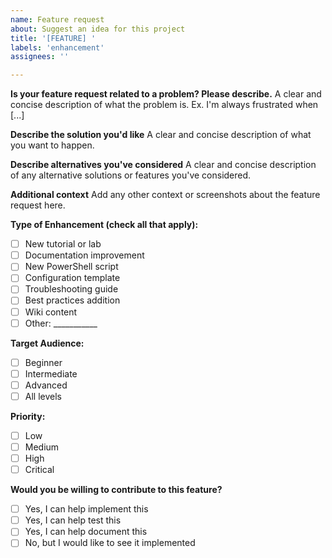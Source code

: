 ```yaml
---
name: Feature request
about: Suggest an idea for this project
title: '[FEATURE] '
labels: 'enhancement'
assignees: ''

---
```


**Is your feature request related to a problem? Please describe.**
A clear and concise description of what the problem is. Ex. I'm always frustrated when [...]

**Describe the solution you'd like**
A clear and concise description of what you want to happen.

**Describe alternatives you've considered**
A clear and concise description of any alternative solutions or features you've considered.

**Additional context**
Add any other context or screenshots about the feature request here.

**Type of Enhancement (check all that apply):**
- [ ] New tutorial or lab
- [ ] Documentation improvement
- [ ] New PowerShell script
- [ ] Configuration template
- [ ] Troubleshooting guide
- [ ] Best practices addition
- [ ] Wiki content
- [ ] Other: ___________

**Target Audience:**
- [ ] Beginner
- [ ] Intermediate
- [ ] Advanced
- [ ] All levels

**Priority:**
- [ ] Low
- [ ] Medium
- [ ] High
- [ ] Critical

**Would you be willing to contribute to this feature?**
- [ ] Yes, I can help implement this
- [ ] Yes, I can help test this
- [ ] Yes, I can help document this
- [ ] No, but I would like to see it implemented